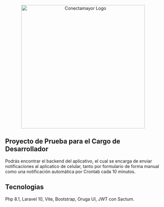<p align="center"><a href="https://binfrix.com" target="_blank"><img src="https://binfrix.com/template/dist/img/logo.jpg" width="400" alt="Conectamayor Logo"></a></p>


## Proyecto de Prueba para el Cargo de Desarrollador

Podrás encontrar el backend del aplicativo, el cual se encarga de enviar notificaciones al aplicatico de celular, tanto por formulario de forma manual como una notificación automática por Crontab cada 10 minutos.

## Tecnologias

Php 8.1, Laravel 10, Vite, Bootstrap, Oruga UI, JWT con Sactum.

